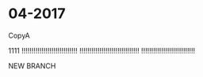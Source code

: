 # 04-2017
CopyA


1111
!!!!!!!!!!!!!!!!!!!!!!!!!!!!
!!!!!!!!!!!!!!!!!!!!!!!!!!!!!!
!!!!!!!!!!!!!!!!!!!!!!!!!!!





NEW BRANCH